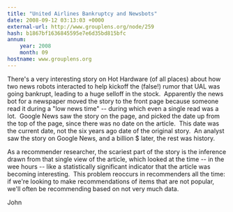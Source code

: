 ```yaml
---
title: "United Airlines Bankruptcy and Newsbots"
date: 2008-09-12 03:13:03 +0000
external-url: http://www.grouplens.org/node/259
hash: b1867bf1636845595e7e6d35bd815bfc
annum:
    year: 2008
    month: 09
hostname: www.grouplens.org
---
```


There's a very interesting story on Hot Hardware (of all places) about how two news robots interacted to help kickoff the (false!) rumor that UAL was going bankrupt, leading to a huge selloff in the stock.  Apparently the news bot for a newspaper moved the story to the front page because someone read it during a "low news time" -- during which even a single read was a lot.  Google News saw the story on the page, and picked the date up from the top of the page, since there was no date on the article.  This date was the current date, not the six years ago date of the original story.  An analyst saw the story on Google News, and a billion $ later, the rest was history.

As a recommender researcher, the scariest part of the story is the inference drawn from that single view of the article, which looked at the time -- in the wee hours -- like a statistically significant indicator that the article was becoming interesting.  This problem reoccurs in recommenders all the time: if we're looking to make recommendations of items that are not popular, we'll often be recommending based on not very much data.  

John

